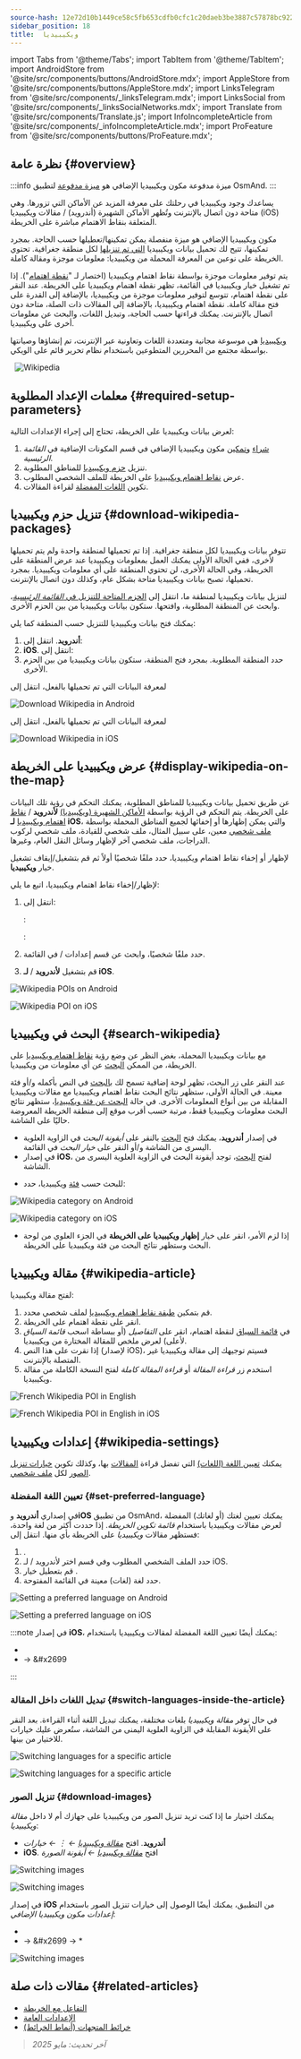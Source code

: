```yaml
---
source-hash: 12e72d10b1449ce58c5fb653cdfb0cfc1c20daeb3be3887c57878bc922044d85
sidebar_position: 18
title:  ويكيبيديا
---
```

import Tabs from '@theme/Tabs';
import TabItem from '@theme/TabItem';
import AndroidStore from '@site/src/components/buttons/AndroidStore.mdx';
import AppleStore from '@site/src/components/buttons/AppleStore.mdx';
import LinksTelegram from '@site/src/components/_linksTelegram.mdx';
import LinksSocial from '@site/src/components/_linksSocialNetworks.mdx';
import Translate from '@site/src/components/Translate.js';
import InfoIncompleteArticle from '@site/src/components/_infoIncompleteArticle.mdx';
import ProFeature from '@site/src/components/buttons/ProFeature.mdx';




## نظرة عامة {#overview}

:::info ميزة مدفوعة
مكون ويكيبيديا الإضافي هو [ميزة مدفوعة](../purchases/index.md) لتطبيق OsmAnd.
:::

يساعدك وجود ويكيبيديا في رحلتك على معرفة المزيد عن الأماكن التي تزورها. وهي متاحة دون اتصال بالإنترنت وتُظهر الأماكن الشهيرة (أندرويد) / مقالات ويكيبيديا (iOS) المتعلقة بنقاط الاهتمام مباشرة على الخريطة.

مكون ويكيبيديا الإضافي هو ميزة منفصلة يمكن تمكينها/تعطيلها حسب الحاجة. بمجرد تمكينها، تتيح لك تحميل بيانات ويكيبيديا [التي تم تنزيلها](../personal/maps-resources.md#download-maps-maps) لكل منطقة جغرافية. تحتوي الخريطة على نوعين من المعرفة المحملة من ويكيبيديا: معلومات موجزة ومقالة كاملة.


يتم توفير معلومات موجزة بواسطة نقاط اهتمام ويكيبيديا (اختصار لـ "[نقطة اهتمام](../map/point-layers-on-map.md)"). إذا تم تشغيل خيار ويكيبيديا في القائمة، تظهر نقطة اهتمام ويكيبيديا على الخريطة. عند النقر على نقطة اهتمام، تتوسع لتوفير معلومات موجزة من ويكيبيديا، بالإضافة إلى القدرة على فتح مقالة كاملة. نقطة اهتمام ويكيبيديا، بالإضافة إلى المقالات ذات الصلة، متاحة دون اتصال بالإنترنت. يمكنك قراءتها حسب الحاجة، وتبديل اللغات، والبحث عن معلومات أخرى على ويكيبيديا.


[ويكيبيديا](https://en.wikipedia.org/wiki/Wikipedia) هي موسوعة مجانية ومتعددة اللغات وتعاونية عبر الإنترنت، تم إنشاؤها وصيانتها بواسطة مجتمع من المحررين المتطوعين باستخدام نظام تحرير قائم على الويكي.

&nbsp;
![Wikipedia](@site/static/img/map/map-wikipedia.png)


## معلمات الإعداد المطلوبة {#required-setup-parameters}

لعرض بيانات ويكيبيديا على الخريطة، تحتاج إلى إجراء الإعدادات التالية:

1. [شراء](../plugins/index.md#purchase) و[تمكين](../plugins/index.md#enable--disable) مكون ويكيبيديا الإضافي في قسم المكونات الإضافية في *القائمة الرئيسية*.
2. تنزيل [حزم ويكيبيديا](#download-wikipedia-packages) للمناطق المطلوبة.
3. عرض [نقاط اهتمام ويكيبيديا](#display-wikipedia-on-the-map) على الخريطة للملف الشخصي المطلوب.
4. تكوين [اللغات المفضلة](#set-preferred-language) لقراءة المقالات.


## تنزيل حزم ويكيبيديا {#download-wikipedia-packages}

تتوفر بيانات ويكيبيديا لكل منطقة جغرافية. إذا تم تحميلها لمنطقة واحدة ولم يتم تحميلها لأخرى، ففي الحالة الأولى يمكنك العمل بمعلومات ويكيبيديا عند عرض المنطقة على الخريطة، وفي الحالة الأخرى، لن تحتوي المنطقة على أي معلومات ويكيبيديا. بمجرد تحميلها، تصبح بيانات ويكيبيديا متاحة بشكل عام، وكذلك دون اتصال بالإنترنت.

لتنزيل بيانات ويكيبيديا لمنطقة ما، انتقل إلى [الحزم المتاحة للتنزيل في *القائمة الرئيسية*](../start-with/download-maps.md#download---main-menu)، وابحث عن المنطقة المطلوبة، وافتحها. ستكون بيانات ويكيبيديا من بين الحزم الأخرى.

يمكنك فتح بيانات ويكيبيديا للتنزيل حسب المنطقة كما يلي:

1. **أندرويد**. انتقل إلى: *<Translate android="true" ids="shared_string_menu,maps_and_resources,regions"/>*
2. **iOS**. انتقل إلى: *<Translate ios="true" ids="shared_string_menu,res_mapsres,res_worldwide"/>*
3. حدد المنطقة المطلوبة. بمجرد فتح المنطقة، ستكون بيانات ويكيبيديا من بين الحزم الأخرى.

<Tabs groupId="operating-systems" queryString="current-os">

<TabItem value="android" label="أندرويد">

لمعرفة البيانات التي تم تحميلها بالفعل، انتقل إلى *<Translate android="true" ids="shared_string_menu,download_tab_local,download_wikipedia_maps"/>*

![Download Wikipedia in Android](@site/static/img/plugins/wikipedia/download_wikipedia_android2.png)

</TabItem>

<TabItem value="ios" label="iOS">

لمعرفة البيانات التي تم تحميلها بالفعل، انتقل إلى *<Translate ios="true" ids="shared_string_menu,res_mapsres,download_tab_local"/>*

![Download Wikipedia in iOS](@site/static/img/plugins/wikipedia/download_wikipedia_ios2.png)

</TabItem>

</Tabs>


## عرض ويكيبيديا على الخريطة {#display-wikipedia-on-the-map}

عن طريق تحميل بيانات ويكيبيديا للمناطق المطلوبة، يمكنك التحكم في رؤية تلك البيانات على الخريطة. يتم التحكم في الرؤية بواسطة [الأماكن الشهيرة (ويكيبيديا)](../map/point-layers-on-map.md#-wikipedia) **لأندرويد** / [نقاط اهتمام ويكيبيديا](../map/point-layers-on-map.md#-wikipedia) **لـ iOS**، والتي يمكن إظهارها أو إخفائها لجميع المناطق المحملة بواسطة [ملف شخصي](../personal/profiles.md) معين، على سبيل المثال، ملف شخصي للقيادة، ملف شخصي لركوب الدراجات، ملف شخصي آخر لإظهار وسائل النقل العام، وغيرها.

لإظهار أو إخفاء نقاط اهتمام ويكيبيديا، حدد ملفًا شخصيًا أولاً ثم قم بتشغيل/إيقاف تشغيل خيار **ويكيبيديا**.

لإظهار/إخفاء نقاط اهتمام ويكيبيديا، اتبع ما يلي:

1. انتقل إلى:

   **<Translate android="true" ids="android_button_seq"/>**: [*<Translate android="true" ids="shared_string_menu,configure_map,poi_osmwiki"/>*](../map/popular_places.md#popular-places-wikipedia-menu)

   **<Translate ios="true" ids="ios_button_seq"/>**: *<Translate ios="true" ids="shared_string_menu,configure_map,download_wikipedia_maps"/>*

2. حدد ملفًا شخصيًا، وابحث عن قسم إعدادات *<Translate android="true" ids="shared_string_show"/>*/*<Translate ios="true" ids="shared_string_show_on_map"/>* في القائمة.
3. قم بتشغيل *<Translate android="true" ids="poi_osmwiki"/>* **لأندرويد** / *<Translate ios="true" ids="download_wikipedia_maps"/>* **لـ iOS**.

<Tabs groupId="operating-systems" queryString="current-os">

<TabItem value="android" label="أندرويد">

![Wikipedia POIs on Android](@site/static/img/map/map-wikipedia-on-map.png)

</TabItem>

<TabItem value="ios" label="iOS">

![Wikipedia POI on iOS](@site/static/img/map/map-wikipedia-on-map_ios.png)

</TabItem>

</Tabs>


## البحث في ويكيبيديا {#search-wikipedia}

مع بيانات ويكيبيديا المحملة، بغض النظر عن وضع رؤية [نقاط اهتمام ويكيبيديا](../map/point-layers-on-map.md#-wikipedia) على الخريطة، من الممكن [البحث](../search/search-poi.md) عن أي معلومات من ويكيبيديا.

عند النقر على زر البحث، تظهر لوحة إضافية تسمح لك [بالبحث](../search/index.md) في النص بأكمله و/أو فئة معينة. في الحالة الأولى، ستظهر نتائج البحث نقاط اهتمام ويكيبيديا مع مقالات ويكيبيديا المقابلة من بين أنواع المعلومات الأخرى. في حالة [البحث عن فئة ويكيبيديا](../search/search-poi.md#poi-search)، ستظهر نتائج البحث معلومات ويكيبيديا فقط، مرتبة حسب أقرب موقع إلى منطقة الخريطة المعروضة حاليًا على الشاشة.

- في إصدار **أندرويد**، يمكنك فتح [البحث](../search/index.md) بالنقر على *أيقونة البحث* في الزاوية العلوية اليسرى من الشاشة و/أو النقر على *خيار البحث* في القائمة.
- في إصدار **iOS**، لفتح [البحث](../search/index.md)، توجد أيقونة البحث في الزاوية العلوية اليسرى من الشاشة.

<!--
<Tabs groupId="operating-systems" queryString="current-os">

<TabItem value="android" label="Android">

![Wikipedia search on Android](@site/static/img/map/map-wikipedia-search.png)

</TabItem>

<TabItem value="ios" label="iOS">

![Wikipedia search on iOS](@site/static/img/map/map-wikipedia-search_ios.png)

</TabItem>

</Tabs>

-->

- للبحث حسب [فئة](../search/search-poi.md#poi-search) ويكيبيديا، حدد: *<Translate android="true" ids="map_widget_search,search_categories,shared_string_wikipedia"/>*

<Tabs groupId="operating-systems" queryString="current-os">

<TabItem value="android" label="أندرويد">

![Wikipedia category on Android](@site/static/img/map/map-wikipedia-search-on-map.png)

</TabItem>

<TabItem value="ios" label="iOS">

![Wikipedia category on iOS](@site/static/img/map/map-wikipedia-search-on-map_ios.png)

</TabItem>

</Tabs>

- إذا لزم الأمر، انقر على خيار **إظهار ويكيبيديا على الخريطة** في الجزء العلوي من لوحة البحث وستظهر نتائج البحث من فئة ويكيبيديا على الخريطة.


## مقالة ويكيبيديا {#wikipedia-article}

لفتح مقالة ويكيبيديا:

1. قم بتمكين [طبقة نقاط اهتمام ويكيبيديا](../map/point-layers-on-map.md#-wikipedia) لملف شخصي محدد.
2. انقر على نقطة اهتمام على الخريطة.
3. في [قائمة السياق](../map/map-context-menu.md) لنقطة اهتمام، انقر على *التفاصيل* (أو ببساطة اسحب *قائمة السياق* لأعلى) لعرض ملخص للمقالة المختارة من ويكيبيديا.
4. إذا نقرت على هذا النص (لإصدار iOS)، فسيتم توجيهك إلى مقالة ويكيبيديا غير المتصلة بالإنترنت.
5. استخدم زر *قراءة المقالة* أو *قراءة المقالة كاملة* لفتح النسخة الكاملة من مقالة ويكيبيديا.



<Tabs groupId="operating-systems" queryString="current-os">

<TabItem value="android" label="أندرويد">

![French Wikipedia POI in English](@site/static/img/plugins/wikipedia/Andr-french-wikipedia-in-eng1.png)

</TabItem>

<TabItem value="ios" label="iOS">

![French Wikipedia POI in English in iOS](@site/static/img/plugins/wikipedia/ios_wiki_language2.png)

</TabItem>

</Tabs>


## إعدادات ويكيبيديا {#wikipedia-settings}

يمكنك [تعيين اللغة (اللغات)](#set-preferred-language) التي تفضل قراءة [المقالات](#wikipedia-article) بها، وكذلك تكوين [خيارات تنزيل الصور](#download-images) لكل [ملف شخصي](../personal/profiles.md).

### تعيين اللغة المفضلة {#set-preferred-language}

في إصداري **أندرويد** و**iOS** من تطبيق OsmAnd، يمكنك تعيين لغتك (أو لغاتك) المفضلة لعرض مقالات ويكيبيديا باستخدام *قائمة تكوين الخريطة*. إذا حددت أكثر من لغة واحدة، فستظهر مقالات *ويكيبيديا* على الخريطة بأي منها. انتقل إلى:

1. *<Translate android="true" ids="shared_string_menu,configure_map"/>*.
2. حدد الملف الشخصي المطلوب وفي قسم *<Translate android="true" ids="shared_string_show"/>* اختر *<Translate android="true" ids="poi_osmwiki"/>* لأندرويد / *<Translate ios="true" ids="download_wikipedia_maps"/>* لـ iOS.
3. قم بتعطيل خيار *<Translate android="true" ids="shared_string_all_languages"/>*.
4. حدد لغة (لغات) معينة في القائمة المفتوحة.

<Tabs groupId="operating-systems" queryString="current-os">

<TabItem value="android" label="أندرويد">

![Setting a preferred language on Android](@site/static/img/plugins/wikipedia/and_select_languages_wiki1.png)

</TabItem>

<TabItem value="ios" label="iOS">

![Setting a preferred language on iOS](@site/static/img/map/map-wikipedia-language-2-ios.png)

</TabItem>

</Tabs>

:::note
في إصدار **iOS**، يمكنك أيضًا تعيين اللغة المفضلة لمقالات ويكيبيديا باستخدام:

- *<Translate ios="true" ids="shared_string_menu,shared_string_settings,application_profiles,plugins_menu_group,download_wikipedia_maps"/>*
- *<Translate ios="true" ids="shared_string_menu,plugins_menu_group,download_wikipedia_maps"/>* → &#x2699

:::

### تبديل اللغات داخل المقالة {#switch-languages-inside-the-article}

في حال توفر *مقالة ويكيبيديا* بلغات مختلفة، يمكنك تبديل اللغة أثناء القراءة. بعد النقر على الأيقونة المقابلة في الزاوية العلوية اليمنى من الشاشة، ستُعرض عليك خيارات للاختيار من بينها.

<Tabs groupId="operating-systems" queryString="current-os">

<TabItem value="android" label="أندرويد">

![Switching languages for a specific article](@site/static/img/plugins/wikipedia/and_lang_inside_article.png)

</TabItem>

<TabItem value="ios" label="iOS">

![Switching languages for a specific article](@site/static/img/plugins/wikipedia/switch_languages_ios_1.png)

</TabItem>

</Tabs>


### تنزيل الصور {#download-images}

يمكنك اختيار ما إذا كنت تريد تنزيل الصور من ويكيبيديا على جهازك أم لا داخل *مقالة ويكيبيديا*:

- **أندرويد**. افتح *[مقالة ويكيبيديا](#display-wikipedia-on-the-map) ← &#8942; ← خيارات*
- **iOS**. افتح *[مقالة ويكيبيديا](#display-wikipedia-on-the-map) ← أيقونة الصورة*

<Tabs groupId="operating-systems" queryString="current-os">

<TabItem value="android" label="أندرويد">

![Switching images](@site/static/img/plugins/wikipedia/images_android.png)

</TabItem>

<TabItem value="ios" label="iOS">

![Switching images](@site/static/img/plugins/wikipedia/images_menu_ios_2.png)

</TabItem>

</Tabs>

في إصدار **iOS** من التطبيق، يمكنك أيضًا الوصول إلى خيارات تنزيل الصور باستخدام *إعدادات مكون ويكيبيديا الإضافي*:

- *<Translate ios="true" ids="shared_string_menu,shared_string_settings,application_profiles,plugins_menu_group,download_wikipedia_maps,wikivoyage_download_pics"/>*
- *<Translate ios="true" ids="shared_string_menu,plugins_menu_group,download_wikipedia_maps"/>* → &#x2699 → <Translate ios="true" ids="wikivoyage_download_pics"/>*

![Switching images](@site/static/img/plugins/wikipedia/images_menu_ios.png)


## مقالات ذات صلة {#related-articles}

- [التفاعل مع الخريطة](../../user/map/interact-with-map.md)
- [الإعدادات العامة](../../user/personal/global-settings.md)
- [خرائط المتجهات (أنماط الخرائط)](../../user/map/vector-maps.md)

> *آخر تحديث: مايو 2025*